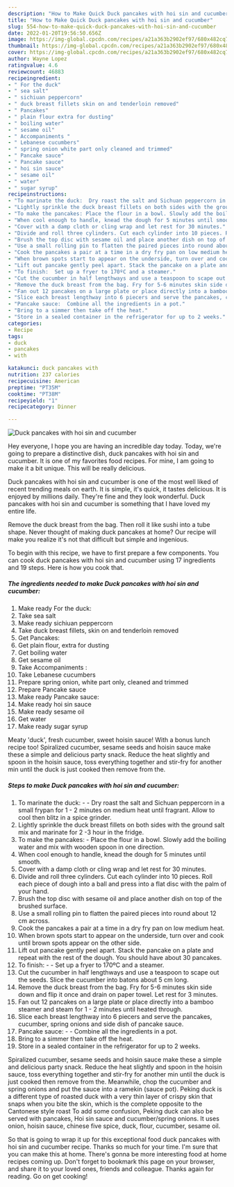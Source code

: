 ```yaml
---
description: "How to Make Quick Duck pancakes with hoi sin and cucumber"
title: "How to Make Quick Duck pancakes with hoi sin and cucumber"
slug: 554-how-to-make-quick-duck-pancakes-with-hoi-sin-and-cucumber
date: 2022-01-20T19:56:50.656Z
image: https://img-global.cpcdn.com/recipes/a21a363b2902ef97/680x482cq70/duck-pancakes-with-hoi-sin-and-cucumber-recipe-main-photo.jpg
thumbnail: https://img-global.cpcdn.com/recipes/a21a363b2902ef97/680x482cq70/duck-pancakes-with-hoi-sin-and-cucumber-recipe-main-photo.jpg
cover: https://img-global.cpcdn.com/recipes/a21a363b2902ef97/680x482cq70/duck-pancakes-with-hoi-sin-and-cucumber-recipe-main-photo.jpg
author: Wayne Lopez
ratingvalue: 4.6
reviewcount: 46883
recipeingredient:
- " For the duck"
- " sea salt"
- " sichiuan peppercorn"
- " duck breast fillets skin on and tenderloin removed"
- " Pancakes"
- " plain flour extra for dusting"
- " boiling water"
- " sesame oil"
- " Accompaniments "
- " Lebanese cucumbers"
- " spring onion white part only cleaned and trimmed"
- " Pancake sauce"
- " Pancake sauce"
- " hoi sin sauce"
- " sesame oil"
- " water"
- " sugar syrup"
recipeinstructions:
- "To marinate the duck:  Dry roast the salt and Sichuan peppercorn in a small frypan for 1 - 2 minutes on medium heat until fragrant. Allow to cool then blitz in a spice grinder."
- "Lightly sprinkle the duck breast fillets on both sides with the ground salt mix and marinate for 2 -3 hour in the fridge."
- "To make the pancakes: Place the flour in a bowl. Slowly add the boiling water and mix with wooden spoon in one direction."
- "When cool enough to handle, knead the dough for 5 minutes until smooth."
- "Cover with a damp cloth or cling wrap and let rest for 30 minutes."
- "Divide and roll three cylinders. Cut each cylinder into 10 pieces. Roll each piece of dough into a ball and press into a flat disc with the palm of your hand."
- "Brush the top disc with sesame oil and place another dish on top of the brushed surface."
- "Use a small rolling pin to flatten the paired pieces into round about 12 cm across."
- "Cook the pancakes a pair at a time in a dry fry pan on low medium heat."
- "When brown spots start to appear on the underside, turn over and cook until brown spots appear on the other side."
- "Lift out pancake gently peel apart. Stack the pancake on a plate and repeat with the rest of the dough. You should have about 30 pancakes."
- "To finish:  Set up a fryer to 170ºC and a steamer."
- "Cut the cucumber in half lengthways and use a teaspoon to scape out the seeds. Slice the cucumber into batons about 5 cm long."
- "Remove the duck breast from the bag. Fry for 5-6 minutes skin side down and flip it once and drain on paper towel. Let rest for 3 minutes."
- "Fan out 12 pancakes on a large plate or place directly into a bamboo steamer and steam for 1 - 2 minutes until heated through."
- "Slice each breast lengthway into 6 piecers and serve the pancakes, cucumber, spring onions and side dish of pancake sauce."
- "Pancake sauce:  Combine all the ingredients in a pot."
- "Bring to a simmer then take off the heat."
- "Store in a sealed container in the refrigerator for up to 2 weeks."
categories:
- Recipe
tags:
- duck
- pancakes
- with

katakunci: duck pancakes with 
nutrition: 237 calories
recipecuisine: American
preptime: "PT35M"
cooktime: "PT38M"
recipeyield: "1"
recipecategory: Dinner

---
```



![Duck pancakes with hoi sin and cucumber](https://img-global.cpcdn.com/recipes/a21a363b2902ef97/680x482cq70/duck-pancakes-with-hoi-sin-and-cucumber-recipe-main-photo.jpg)

Hey everyone, I hope you are having an incredible day today. Today, we're going to prepare a distinctive dish, duck pancakes with hoi sin and cucumber. It is one of my favorites food recipes. For mine, I am going to make it a bit unique. This will be really delicious.

Duck pancakes with hoi sin and cucumber is one of the most well liked of recent trending meals on earth. It is simple, it's quick, it tastes delicious. It is enjoyed by millions daily. They're fine and they look wonderful. Duck pancakes with hoi sin and cucumber is something that I have loved my entire life.

Remove the duck breast from the bag. Then roll it like sushi into a tube shape. Never thought of making duck pancakes at home? Our recipe will make you realize it&#39;s not that difficult but simple and ingenious.


To begin with this recipe, we have to first prepare a few components. You can cook duck pancakes with hoi sin and cucumber using 17 ingredients and 19 steps. Here is how you cook that.

<!--inarticleads1-->

##### The ingredients needed to make Duck pancakes with hoi sin and cucumber:

1. Make ready  For the duck:
1. Take  sea salt
1. Make ready  sichiuan peppercorn
1. Take  duck breast fillets, skin on and tenderloin removed
1. Get  Pancakes:
1. Get  plain flour, extra for dusting
1. Get  boiling water
1. Get  sesame oil
1. Take  Accompaniments :
1. Take  Lebanese cucumbers
1. Prepare  spring onion, white part only, cleaned and trimmed
1. Prepare  Pancake sauce
1. Make ready  Pancake sauce:
1. Make ready  hoi sin sauce
1. Make ready  sesame oil
1. Get  water
1. Make ready  sugar syrup


Meaty &#39;duck&#39;, fresh cucumber, sweet hoisin sauce! With a bonus lunch recipe too! Spiralized cucumber, sesame seeds and hoisin sauce make these a simple and delicious party snack. Reduce the heat slightly and spoon in the hoisin sauce, toss everything together and stir-fry for another min until the duck is just cooked then remove from the. 

<!--inarticleads2-->

##### Steps to make Duck pancakes with hoi sin and cucumber:

1. To marinate the duck: -  - Dry roast the salt and Sichuan peppercorn in a small frypan for 1 - 2 minutes on medium heat until fragrant. Allow to cool then blitz in a spice grinder.
1. Lightly sprinkle the duck breast fillets on both sides with the ground salt mix and marinate for 2 -3 hour in the fridge.
1. To make the pancakes: - Place the flour in a bowl. Slowly add the boiling water and mix with wooden spoon in one direction.
1. When cool enough to handle, knead the dough for 5 minutes until smooth.
1. Cover with a damp cloth or cling wrap and let rest for 30 minutes.
1. Divide and roll three cylinders. Cut each cylinder into 10 pieces. Roll each piece of dough into a ball and press into a flat disc with the palm of your hand.
1. Brush the top disc with sesame oil and place another dish on top of the brushed surface.
1. Use a small rolling pin to flatten the paired pieces into round about 12 cm across.
1. Cook the pancakes a pair at a time in a dry fry pan on low medium heat.
1. When brown spots start to appear on the underside, turn over and cook until brown spots appear on the other side.
1. Lift out pancake gently peel apart. Stack the pancake on a plate and repeat with the rest of the dough. You should have about 30 pancakes.
1. To finish: -  - Set up a fryer to 170ºC and a steamer.
1. Cut the cucumber in half lengthways and use a teaspoon to scape out the seeds. Slice the cucumber into batons about 5 cm long.
1. Remove the duck breast from the bag. Fry for 5-6 minutes skin side down and flip it once and drain on paper towel. Let rest for 3 minutes.
1. Fan out 12 pancakes on a large plate or place directly into a bamboo steamer and steam for 1 - 2 minutes until heated through.
1. Slice each breast lengthway into 6 piecers and serve the pancakes, cucumber, spring onions and side dish of pancake sauce.
1. Pancake sauce: -  - Combine all the ingredients in a pot.
1. Bring to a simmer then take off the heat.
1. Store in a sealed container in the refrigerator for up to 2 weeks.


Spiralized cucumber, sesame seeds and hoisin sauce make these a simple and delicious party snack. Reduce the heat slightly and spoon in the hoisin sauce, toss everything together and stir-fry for another min until the duck is just cooked then remove from the. Meanwhile, chop the cucumber and spring onions and put the sauce into a ramekin (sauce pot). Peking duck is a different type of roasted duck with a very thin layer of crispy skin that snaps when you bite the skin, which is the complete opposite to the Cantonese style roast To add some confusion, Peking duck can also be served with pancakes, Hoi sin sauce and cucumber/spring onions. It uses onion, hoisin sauce, chinese five spice, duck, flour, cucumber, sesame oil. 

So that is going to wrap it up for this exceptional food duck pancakes with hoi sin and cucumber recipe. Thanks so much for your time. I'm sure that you can make this at home. There's gonna be more interesting food at home recipes coming up. Don't forget to bookmark this page on your browser, and share it to your loved ones, friends and colleague. Thanks again for reading. Go on get cooking!
